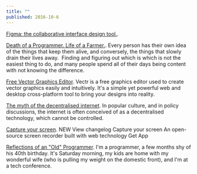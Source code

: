 ```yaml
---
title: ""
published: 2016-10-6
---
```




<a href="https://www.figma.com/" target="_blank">Figma: the collaborative interface design tool.</a>. 




<a href="http://hello-world.io/death-of-a-programmer-life-of-a-farmer/" target="_blank">Death of a Programmer. Life of a Farmer.</a>. Every person has their own idea of the things that keep them alive, and conversely, the things that slowly drain their lives away.  Finding and figuring out which is which is not the easiest thing to do, and many people spend all of their days being content with not knowing the difference.




<a href="https://vectr.com/" target="_blank">Free Vector Graphics Editor</a>. Vectr is a free graphics editor used to create vector graphics easily and intuitively. It's a simple yet powerful web and desktop cross-platform tool to bring your designs into reality.




<a href="http://policyreview.info/articles/analysis/myth-decentralised-internet" target="_blank">The myth of the decentralised internet</a>. In popular culture, and in policy discussions, the internet is often conceived of as a decentralised technology, which cannot be controlled.




<a href="https://getkap.co" target="_blank">Capture your screen</a>. NEW View changelog Capture your screen An open-source screen recorder built with web technology  Get App




<a href="http://www.bennorthrop.com/Essays/2016/reflections-of-an-old-programmer.php" target="_blank">Reflections of an "Old" Programmer</a>. I'm a programmer, a few months shy of his 40th birthday. It's Saturday morning, my kids are home with my wonderful wife (who is pulling my weight on the domestic front), and I'm at a tech conference.

